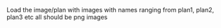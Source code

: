 Load the image/plan with images with names ranging from plan1, plan2, plan3 etc all should be png images